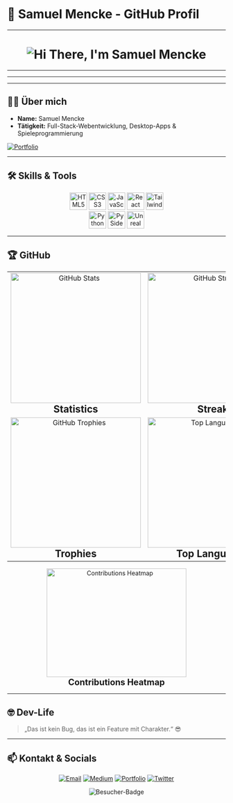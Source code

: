 # 📘 Samuel Mencke - GitHub Profil

---

<h1 align="center">
  <img src="https://readme-typing-svg.herokuapp.com/?font=Righteous&size=45&center=true&vCenter=true&width=600&height=80&duration=4000&lines=Hi+There!+I'm+Samuel+Mencke!" alt="Hi There, I'm Samuel Mencke" />
</h1>

---

---

---

## 🙋‍♂️ Über mich

* **Name:** Samuel Mencke
* **Tätigkeit:** Full-Stack-Webentwicklung, Desktop-Apps & Spieleprogrammierung

<p align="left">
  <a href="https://samuel-mencke.github.io/">
    <img src="https://img.shields.io/badge/Mein%20Portfolio-Visit-blue?style=for-the-badge&logo=github" alt="Portfolio">
  </a>
</p>

---

## 🛠️ Skills & Tools

<p align="center">
  <img src="https://img.shields.io/badge/HTML5-E34F26?logo=html5&logoColor=fff" alt="HTML5" height="40">
  <img src="https://img.shields.io/badge/CSS3-1572B6?logo=css3&logoColor=fff" alt="CSS3" height="40">
  <img src="https://img.shields.io/badge/JavaScript-F7DF1E?logo=javascript&logoColor=000" alt="JavaScript" height="40">
  <img src="https://img.shields.io/badge/React-61DAFB?logo=react&logoColor=000" alt="React" height="40">
  <img src="https://img.shields.io/badge/Tailwind_CSS-06B6D4?logo=tailwind-css&logoColor=fff" alt="Tailwind" height="40">
  <br>
  <img src="https://img.shields.io/badge/Python-3776AB?logo=python&logoColor=fff" alt="Python" height="40">
  <img src="https://img.shields.io/badge/PySide6-41CD52?logo=qt&logoColor=fff" alt="PySide6" height="40">
  <img src="https://img.shields.io/badge/Unreal_Engine-0E1128?logo=unrealengine&logoColor=fff" alt="Unreal Engine" height="40">
</p>

---

## 🏆 GitHub

<p align="center">
  <table width="100%">
    <tr>
      <td align="center" width="50%">
        <img src="https://github-readme-stats.vercel.app/api?username=Samuel-Mencke&show_icons=true&theme=tokyonight" alt="GitHub Stats" width="300" />
        <br><strong style="font-size:1.4em">Statistics</strong>
      </td>
      <td align="center" width="50%">
        <img src="https://github-readme-streak-stats.herokuapp.com/?user=Samuel-Mencke&theme=tokyonight" alt="GitHub Streak" width="300" />
        <br><strong style="font-size:1.4em">Streak</strong>
      </td>
    </tr>
    <tr>
      <td align="center" width="50%">
        <img src="https://github-profile-trophy.vercel.app/?username=Samuel-Mencke&theme=tokyonight&column=4" alt="GitHub Trophies" width="300" />
        <br><strong style="font-size:1.4em">Trophies</strong>
      </td>
      <td align="center" width="50%">
        <img src="https://github-readme-stats.vercel.app/api/top-langs/?username=Samuel-Mencke&layout=compact&theme=tokyonight" alt="Top Languages" width="300" />
        <br><strong style="font-size:1.4em">Top Languages</strong>
      </td>
    </tr>
  </table>
</p>

<p align="center">
  <img src="https://ghchart.rshah.org/Samuel-Mencke" alt="Contributions Heatmap" width="80%" height="250" />
  <br><strong style="font-size:1.4em">Contributions Heatmap</strong>
</p>

---

## 🤓 Dev-Life

> „Das ist kein Bug, das ist ein Feature mit Charakter.“ 😎

---

## 📫 Kontakt & Socials

<div align="center">
  <a href="mailto:Samuelmencke31@gmail.com"><img src="https://img.shields.io/badge/Email-D14836?style=for-the-badge&logo=gmail&logoColor=fff" alt="Email"></a>
  <a href="https://medium.com/@samuel-mencke" target="_blank"><img src="https://img.shields.io/badge/Medium-000010?style=for-the-badge&logo=medium&logoColor=fff" alt="Medium"></a>
  <a href="https://samuel-mencke.github.io/" target="_blank"><img src="https://img.shields.io/badge/Portfolio-FF5722?style=for-the-badge&logo=github&logoColor=fff" alt="Portfolio"></a>
  <a href="https://twitter.com/samuelmencke" target="_blank"><img src="https://img.shields.io/badge/Twitter-1DA1F2?style=for-the-badge&logo=twitter&logoColor=fff" alt="Twitter"></a>
</div>

<p align="center">
  <img src="https://visitor-badge.laobi.icu/badge?page_id=Samuel-Mencke.Samuel-Mencke" alt="Besucher-Badge">
</p>
